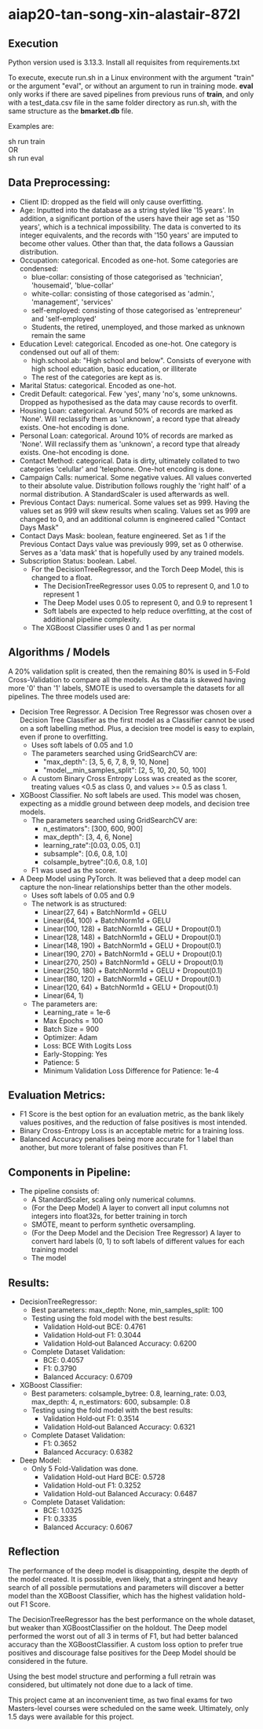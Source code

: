# aiap20-tan-song-xin-alastair-872I

## Execution
Python version used is 3.13.3. Install all requisites from requirements.txt

To execute, execute run.sh in a Linux environment with the argument "train" or the argument "eval", or without an argument to run in training mode. **eval** only works if there are saved pipelines from previous runs of **train**, and only with a test_data.csv file in the same folder directory as run.sh, with the same structure as the **bmarket.db** file.

Examples are:

sh run train  
OR  
sh run eval  

## Data Preprocessing:

* Client ID: dropped as the field will only cause overfitting.
* Age: Inputted into the database as a string styled like '15 years'. In addition, a significant portion of the users have their age set as '150 years', which is a technical impossibility. The data is converted to its integer equivalents, and the records with '150 years' are imputed to become other values. Other than that, the data follows a Gaussian distribution.
* Occupation: categorical. Encoded as one-hot. Some categories are condensed:
    * blue-collar: consisting of those categorised as 'technician', 'housemaid', 'blue-collar'
    * white-collar: consisting of those categorised as 'admin.', 'management', 'services'
    * self-employed: consisting of those categorised as 'entrepreneur' and 'self-employed'
    * Students, the retired, unemployed, and those marked as unknown remain the same
* Education Level: categorical. Encoded as one-hot. One category is condensed out ouf all of them:
    * high.school.ab: "High school and below". Consists of everyone with high school education, basic education, or illiterate
    * The rest of the categories are kept as is.
* Marital Status: categorical. Encoded as one-hot.
* Credit Default: categorical. Few 'yes', many 'no's, some unknowns. Dropped as hypothesised as the data may cause records to overfit.
* Housing Loan: categorical. Around 50% of records are marked as 'None'. Will reclassify them as 'unknown', a record type that already exists. One-hot encoding is done.
* Personal Loan: categorical. Around 10% of records are marked as 'None'. Will reclassify them as 'unknown', a record type that already exists. One-hot encoding is done.
* Contact Method: categorical. Data is dirty, ultimately collated to two categories 'celullar' and 'telephone. One-hot encoding is done.
* Campaign Calls: numerical. Some negative values. All values converted to their absolute value. Distribution follows roughly the 'right half' of a normal distribution. A StandardScaler is used afterwards as well.
* Previous Contact Days: numerical. Some values set as 999. Having the values set as 999 will skew results when scaling. Values set as 999 are changed to 0, and an additional column is engineered called "Contact Days Mask"
* Contact Days Mask: boolean, feature engineered. Set as 1 if the Previous Contact Days value was previously 999, set as 0 otherwise. Serves as a 'data mask' that is hopefully used by any trained models.
* Subscription Status: boolean. Label.
    * For the DecisionTreeRegressor, and the Torch Deep Model, this is changed to a float.
        * The DecisionTreeRegressor uses 0.05 to represent 0, and 1.0 to represent 1
        * The Deep Model uses 0.05 to represent 0, and 0.9 to represent 1
        * Soft labels are expected to help reduce overfitting, at the cost of additional pipeline complexity.
    * The XGBoost Classifier uses 0 and 1 as per normal

## Algorithms / Models

A 20% validation split is created, then the remaining 80% is used in 5-Fold Cross-Validation to compare all the models. As the data is skewed having more '0' than '1' labels, SMOTE is used to oversample the datasets for all pipelines. The three models used are:

* Decision Tree Regressor. A Decision Tree Regressor was chosen over a Decision Tree Classifier as the first model as a Classifier cannot be used on a soft labelling method. Plus, a decision tree model is easy to explain, even if prone to overfitting.
    * Uses soft labels of 0.05 and 1.0
    * The parameters searched using GridSearchCV are:
        * "max_depth": [3, 5, 6, 7, 8, 9, 10, None]
        * "model__min_samples_split": [2, 5, 10, 20, 50, 100]
    * A custom Binary Cross Entropy Loss was created as the scorer, treating values <0.5 as class 0, and values >= 0.5 as class 1.
* XGBoost Classifier. No soft labels are used. This model was chosen, expecting as a middle ground between deep models, and decision tree models.
    * The parameters searched using GridSearchCV are:
        * n_estimators": [300, 600, 900]
        * max_depth":    [3, 4, 6, None]
        * learning_rate":[0.03, 0.05, 0.1]
        * subsample":    [0.6, 0.8, 1.0]
        * colsample_bytree":[0.6, 0.8, 1.0]
    * F1 was used as the scorer.
* A Deep Model using PyTorch. It was believed that a deep model can capture the non-linear relationships better than the other models.
    * Uses soft labels of 0.05 and 0.9
    * The network is as structured:
        * Linear(27, 64) + BatchNorm1d + GELU
        * Linear(64, 100) + BatchNorm1d + GELU
        * Linear(100, 128) + BatchNorm1d + GELU + Dropout(0.1)
        * Linear(128, 148) + BatchNorm1d + GELU + Dropout(0.1)
        * Linear(148, 190) + BatchNorm1d + GELU + Dropout(0.1)
        * Linear(190, 270) + BatchNorm1d + GELU + Dropout(0.1)
        * Linear(270, 250) + BatchNorm1d + GELU + Dropout(0.1)
        * Linear(250, 180) + BatchNorm1d + GELU + Dropout(0.1)
        * Linear(180, 120) + BatchNorm1d + GELU + Dropout(0.1)
        * Linear(120, 64) + BatchNorm1d + GELU + Dropout(0.1)
        * Linear(64, 1)
    * The parameters are:
        * Learning_rate = 1e-6
        * Max Epochs = 100
        * Batch Size = 900
        * Optimizer: Adam
        * Loss: BCE With Logits Loss
        * Early-Stopping: Yes
        * Patience: 5
        * Minimum Validation Loss Difference for Patience: 1e-4
    
## Evaluation Metrics:

* F1 Score is the best option for an evaluation metric, as the bank likely values positives, and the reduction of false positives is most intended.
* Binary Cross-Entropy Loss is an acceptable metric for a training loss.
* Balanced Accuracy penalises being more accurate for 1 label than another, but more tolerant of false positives than F1.

## Components in Pipeline:

* The pipeline consists of:
    * A StandardScaler, scaling only numerical columns.
    * (For the Deep Model) A layer to convert all input columns not integers into float32s, for better training in torch
    * SMOTE, meant to perform synthetic oversampling.
    * (For the Deep Model and the Decision Tree Regressor) A layer to convert hard labels (0, 1) to soft labels of different values for each training model
    * The model

## Results:

* DecisionTreeRegressor:
    * Best parameters: max_depth: None, min_samples_split: 100
    * Testing using the fold model with the best results:
        * Validation Hold‑out BCE: 0.4761
        * Validation Hold‑out F1: 0.3044
        * Validation Hold‑out Balanced Accuracy: 0.6200
    * Complete Dataset Validation:
        * BCE: 0.4057
        * F1: 0.3790
        * Balanced Accuracy: 0.6709
* XGBoost Classifier:
    * Best parameters: colsample_bytree: 0.8, learning_rate: 0.03, max_depth: 4, n_estimators: 600, subsample: 0.8
    * Testing using the fold model with the best results:
        * Validation Hold‑out F1: 0.3514
        * Validation Hold‑out Balanced Accuracy: 0.6321
    * Complete Dataset Validation:
        * F1: 0.3652
        * Balanced Accuracy: 0.6382
* Deep Model:
    * Only 5 Fold-Validation was done.
        * Validation Hold-out Hard BCE: 0.5728
        * Validation Hold-out F1: 0.3252
        * Validation Hold-out Balanced Accuracy: 0.6487
    * Complete Dataset Validation:
        * BCE: 1.0325
        * F1: 0.3335
        * Balanced Accuracy: 0.6067

## Reflection

The performance of the deep model is disappointing, despite the depth of the model created. It is possible, even likely, that a stringent and heavy search of all possible permutations and parameters will discover a better model than the XGBoost Classifier, which has the highest validation hold-out F1 Score.

The DecisionTreeRegressor has the best performance on the whole dataset, but weaker than XGBoostClassifier on the holdout. The Deep model performed the worst out of all 3 in terms of F1, but had better balanced accuracy than the XGBoostClassifier. A custom loss option to prefer true positives and discourage false positives for the Deep Model should be considered in the future.

Using the best model structure and performing a full retrain was considered, but ultimately not done due to a lack of time.

This project came at an inconvenient time, as two final exams for two Masters-level courses were scheduled on the same week. Ultimately, only 1.5 days were available for this project.
